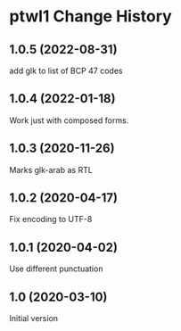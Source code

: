 ptwl1 Change History
====================

1.0.5 (2022-08-31)
------------------
add glk to list of BCP 47 codes

1.0.4 (2022-01-18)
------------------
Work just with composed forms.

1.0.3 (2020-11-26)
------------------
Marks glk-arab as RTL

1.0.2 (2020-04-17)
------------------
Fix encoding to UTF-8

1.0.1 (2020-04-02)
------------------
Use different punctuation

1.0 (2020-03-10)
----------------
Initial version
